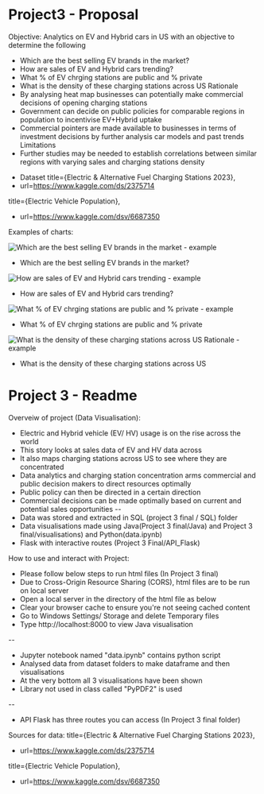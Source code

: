 # Project3 - Proposal

Objective:
Analytics on EV and Hybrid cars in US with an objective to determine the following
-	Which are the best selling EV brands in the market?
-	How are sales of EV and Hybrid cars trending?
-	What % of EV chrging stations are public and % private
-	What is the density of these charging stations across US
Rationale
-	By analysing heat map businesses can potentially make commercial decisions of opening charging stations
-	Government can decide on public policies for comparable regions in population to incentivise EV+Hybrid uptake
-	Commercial pointers are made available to businesses in terms of investment decisions by further analysis car models and past trends
Limitations
-	Further studies may be needed to establish correlations between similar regions with varying sales and charging stations density

* Dataset
title={Electric &amp; Alternative Fuel Charging Stations 2023},
* url=https://www.kaggle.com/ds/2375714

title={Electric Vehicle Population},
* url=https://www.kaggle.com/dsv/6687350

Examples of charts:

 ![Which are the best selling EV brands in the market - example](https://github.com/Vkrishm/Project3/assets/114547733/baf4efb5-7747-4367-b1a1-4e27c80bd85f)
-	Which are the best selling EV brands in the market?

![How are sales of EV and Hybrid cars trending - example](https://github.com/Vkrishm/Project3/assets/114547733/0e2454f9-987a-499e-a1b7-8888bf902a24)
-	How are sales of EV and Hybrid cars trending?
  
![What % of EV chrging stations are public and % private - example](https://github.com/Vkrishm/Project3/assets/114547733/dcec724d-b785-4501-af09-7512ccff9ebf)
-	What % of EV chrging stations are public and % private
  
![What is the density of these charging stations across US Rationale - example](https://github.com/Vkrishm/Project3/assets/114547733/d95c36f0-5662-421e-9173-2638461e73dd)
-	What is the density of these charging stations across US

# Project 3 - Readme

Overveiw of project (Data Visualisation):

- Electric and Hybrid vehicle (EV/ HV) usage is on the rise across the world
- This story looks at sales data of EV and HV data across 
- It also maps charging stations across US to see where they are concentrated
- Data analytics and charging station concentration arms commercial and public decision makers to direct resources optimally
- Public policy can then be directed in a certain direction
- Commercial decisions can be made optimally based on current and potential sales opportunities
 --
- Data was stored and extracted in SQL (project 3 final / SQL) folder
- Data visualisations made using Java(Project 3 final/Java) and Project 3 final/visualisations) and Python(data.ipynb)
- Flask with interactive routes (Project 3 Final/API_Flask)

How to use and interact with Project:

- Please follow below steps to run html files (In Project 3 final)
- Due to Cross-Origin Resource Sharing  (CORS), html  files are to be run on local server
- Open a local server in the directory of the html file as below
- Clear your browser cache to ensure you're not seeing cached content
- Go to Windows Settings/ Storage and delete Temporary files
- Type http://localhost:8000 to view Java visualisation

--

- Jupyter notebook named "data.ipynb" contains python script
- Analysed data from dataset folders to make dataframe and then visualisations
- At the very bottom all 3 visualisations have been shown
- Library not used in class called "PyPDF2" is used
  
--

- API Flask has three routes you can access (In Project 3 final folder)

Sources for data:
title={Electric &amp; Alternative Fuel Charging Stations 2023},
* url=https://www.kaggle.com/ds/2375714

title={Electric Vehicle Population},
* url=https://www.kaggle.com/dsv/6687350

